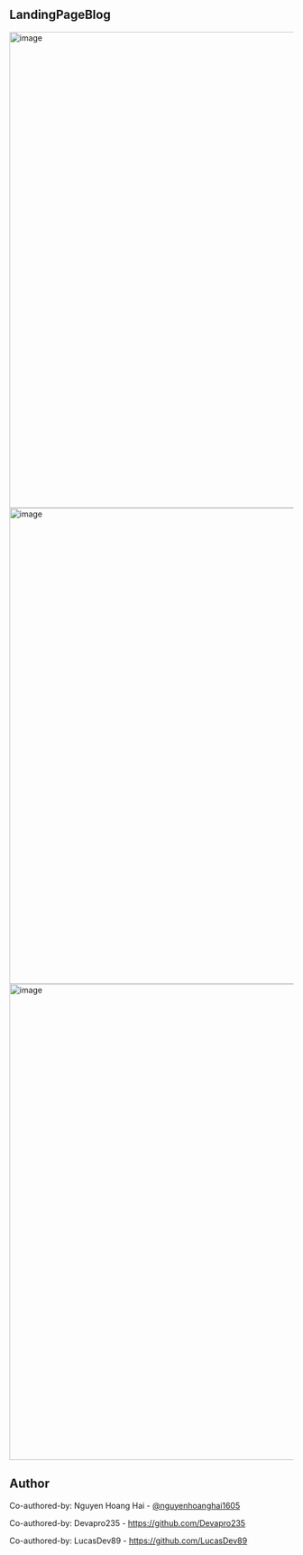## LandingPageBlog

<img width="1011" height="842" alt="image" src="https://github.com/user-attachments/assets/4565c5de-a873-4271-8421-2ed1e497d517" />
<img width="1014" height="842" alt="image" src="https://github.com/user-attachments/assets/3cdcc4da-6cde-41dd-9bf9-7b8d619e21df" />
<img width="1011" height="842" alt="image" src="https://github.com/user-attachments/assets/b464ffc0-6042-42b3-afab-a27d32fa417e" />


## Author
Co-authored-by: Nguyen Hoang Hai - [@nguyenhoanghai1605](https://github.com/nguyenhoanghai1605)

Co-authored-by: Devapro235 - https://github.com/Devapro235

Co-authored-by: LucasDev89 - https://github.com/LucasDev89 